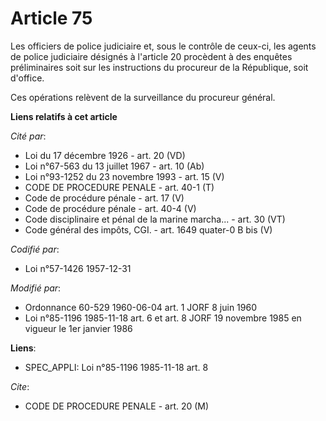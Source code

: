 # Article 75

Les officiers de police judiciaire et, sous le contrôle de ceux-ci, les agents de police judiciaire désignés à l'article 20
procèdent à des enquêtes préliminaires soit sur les instructions du procureur de la République, soit d'office.

Ces opérations relèvent de la surveillance du procureur général.

**Liens relatifs à cet article**

_Cité par_:

  - Loi du 17 décembre 1926 - art. 20 (VD)
  - Loi n°67-563 du 13 juillet 1967 - art. 10 (Ab)
  - Loi n°93-1252 du 23 novembre 1993 - art. 15 (V)
  - CODE DE PROCEDURE PENALE - art. 40-1 (T)
  - Code de procédure pénale - art. 17 (V)
  - Code de procédure pénale - art. 40-4 (V)
  - Code disciplinaire et pénal de la marine marcha... - art. 30 (VT)
  - Code général des impôts, CGI. - art. 1649 quater-0 B bis (V)

_Codifié par_:

  - Loi n°57-1426 1957-12-31

_Modifié par_:

  - Ordonnance 60-529 1960-06-04 art. 1 JORF 8 juin 1960
  - Loi n°85-1196 1985-11-18 art. 6 et art. 8 JORF 19 novembre 1985 en vigueur le 1er janvier 1986

**Liens**:

  - SPEC_APPLI: Loi n°85-1196 1985-11-18 art. 8

_Cite_:

  - CODE DE PROCEDURE PENALE - art. 20 (M)
